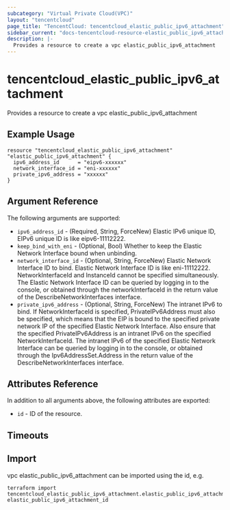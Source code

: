 ```yaml
---
subcategory: "Virtual Private Cloud(VPC)"
layout: "tencentcloud"
page_title: "TencentCloud: tencentcloud_elastic_public_ipv6_attachment"
sidebar_current: "docs-tencentcloud-resource-elastic_public_ipv6_attachment"
description: |-
  Provides a resource to create a vpc elastic_public_ipv6_attachment
---
```


# tencentcloud_elastic_public_ipv6_attachment

Provides a resource to create a vpc elastic_public_ipv6_attachment

## Example Usage

```hcl
resource "tencentcloud_elastic_public_ipv6_attachment" "elastic_public_ipv6_attachment" {
  ipv6_address_id      = "eipv6-xxxxxx"
  network_interface_id = "eni-xxxxxx"
  private_ipv6_address = "xxxxxx"
}
```

## Argument Reference

The following arguments are supported:

* `ipv6_address_id` - (Required, String, ForceNew) Elastic IPv6 unique ID, EIPv6 unique ID is like eipv6-11112222.
* `keep_bind_with_eni` - (Optional, Bool) Whether to keep the Elastic Network Interface bound when unbinding.
* `network_interface_id` - (Optional, String, ForceNew) Elastic Network Interface ID to bind. Elastic Network Interface ID is like eni-11112222. NetworkInterfaceId and InstanceId cannot be specified simultaneously. The Elastic Network Interface ID can be queried by logging in to the console, or obtained through the networkInterfaceId in the return value of the DescribeNetworkInterfaces interface.
* `private_ipv6_address` - (Optional, String, ForceNew) The intranet IPv6 to bind. If NetworkInterfaceId is specified, PrivateIPv6Address must also be specified, which means that the EIP is bound to the specified private network IP of the specified Elastic Network Interface. Also ensure that the specified PrivateIPv6Address is an intranet IPv6 on the specified NetworkInterfaceId. The intranet IPv6 of the specified Elastic Network Interface can be queried by logging in to the console, or obtained through the Ipv6AddressSet.Address in the return value of the DescribeNetworkInterfaces interface.

## Attributes Reference

In addition to all arguments above, the following attributes are exported:

* `id` - ID of the resource.



## Timeouts

<no value>


## Import

vpc elastic_public_ipv6_attachment can be imported using the id, e.g.

```
terraform import tencentcloud_elastic_public_ipv6_attachment.elastic_public_ipv6_attachment elastic_public_ipv6_attachment_id
```

